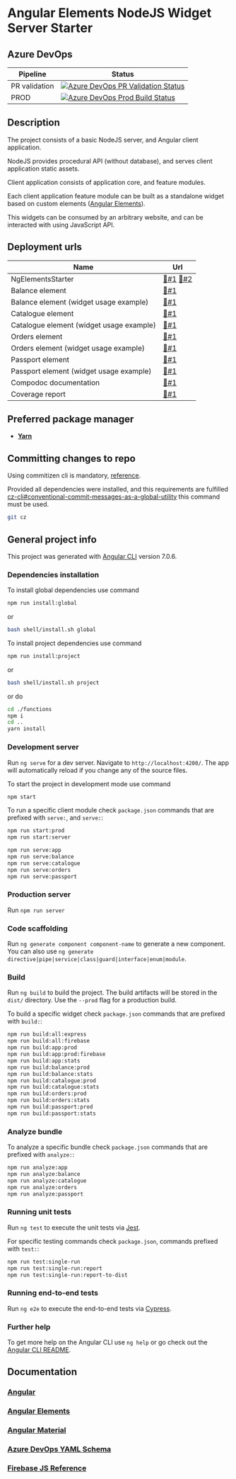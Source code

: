 # Angular Elements NodeJS Widget Server Starter

## Azure DevOps

| Pipeline      | Status                                                                                                                                                                                                                                    |
| ------------- | ----------------------------------------------------------------------------------------------------------------------------------------------------------------------------------------------------------------------------------------- |
| PR validation | [![Azure DevOps PR Validation Status](https://rfprod.visualstudio.com/nx-ng-starter/_apis/build/status/PR%20Validation?branchName=master)](https://rfprod.visualstudio.com/nx-ng-starter/_build/latest?definitionId=13&branchName=master) |
| PROD          | [![Azure DevOps Prod Build Status](https://rfprod.visualstudio.com/ng-elements-starter/_apis/build/status/Prod?branchName=master)](https://rfprod.visualstudio.com/ng-elements-starter/_build/latest?definitionId=8&branchName=master)    |

## Description

The project consists of a basic NodeJS server, and Angular client application.

NodeJS provides procedural API (without database), and serves client application static assets.

Client application consists of application core, and feature modules.

Each client application feature module can be built as a standalone widget based on custom elements ([Angular Elements](https://angular.io/guide/elements)).

This widgets can be consumed by an arbitrary website, and can be interacted with using JavaScript API.

## Deployment urls

| Name                                     | Url                                                                                                       |
| ---------------------------------------- | --------------------------------------------------------------------------------------------------------- |
| NgElementsStarter                        | [🔗#1](https://ng2elements.firebaseapp.com/) [🔗#2](https://ng2elements.firebaseapp.com/ng-elements-app/) |
| Balance element                          | [🔗#1](https://ng2elements.firebaseapp.com/ng-elements-balance/)                                          |
| Balance element (widget usage example)   | [🔗#1](https://ng2elements.firebaseapp.com/ng-elements-balance/widget-usage-example)                      |
| Catalogue element                        | [🔗#1](https://ng2elements.firebaseapp.com/ng-elements-catalogue/)                                        |
| Catalogue element (widget usage example) | [🔗#1](https://ng2elements.firebaseapp.com/ng-elements-catalogue/widget-usage-example)                    |
| Orders element                           | [🔗#1](https://ng2elements.firebaseapp.com/ng-elements-orders/)                                           |
| Orders element (widget usage example)    | [🔗#1](https://ng2elements.firebaseapp.com/ng-elements-orders/widget-usage-example)                       |
| Passport element                         | [🔗#1](https://ng2elements.firebaseapp.com/ng-elements-passport/)                                         |
| Passport element (widget usage example)  | [🔗#1](https://ng2elements.firebaseapp.com/ng-elements-passport/widget-usage-example)                     |
| Compodoc documentation                   | [🔗#1](https://ng2elements.firebaseapp.com/documentation/)                                                |
| Coverage report                          | [🔗#1](https://ng2elements.firebaseapp.com/coverage/)                                                     |

## Preferred package manager

- **[Yarn](https://www.npmjs.com/package/yarn)**

## Committing changes to repo

Using commitizen cli is mandatory, [reference](https://github.com/commitizen/cz-cli).

Provided all dependencies were installed, and this requirements are fulfilled [cz-cli#conventional-commit-messages-as-a-global-utility](https://github.com/commitizen/cz-cli#conventional-commit-messages-as-a-global-utility) this command must be used.

```bash
git cz
```

## General project info

This project was generated with [Angular CLI](https://github.com/angular/angular-cli) version 7.0.6.

### Dependencies installation

To install global dependencies use command

```bash
npm run install:global
```

or

```bash
bash shell/install.sh global
```

To install project dependencies use command

```bash
npm run install:project
```

or

```bash
bash shell/install.sh project
```

or do

```bash
cd ./functions
npm i
cd ..
yarn install
```

### Development server

Run `ng serve` for a dev server. Navigate to `http://localhost:4200/`. The app will automatically reload if you change any of the source files.

To start the project in development mode use command

```bash
npm start
```

To run a specific client module check `package.json` commands that are prefixed with `serve:`, and `serve:`:

```bash
npm run start:prod
npm run start:server

npm run serve:app
npm run serve:balance
npm run serve:catalogue
npm run serve:orders
npm run serve:passport
```

### Production server

Run `npm run server`

### Code scaffolding

Run `ng generate component component-name` to generate a new component. You can also use `ng generate directive|pipe|service|class|guard|interface|enum|module`.

### Build

Run `ng build` to build the project. The build artifacts will be stored in the `dist/` directory. Use the `--prod` flag for a production build.

To build a specific widget check `package.json` commands that are prefixed with `build:`:

```bash
npm run build:all:express
npm run build:all:firebase
npm run build:app:prod
npm run build:app:prod:firebase
npm run build:app:stats
npm run build:balance:prod
npm run build:balance:stats
npm run build:catalogue:prod
npm run build:catalogue:stats
npm run build:orders:prod
npm run build:orders:stats
npm run build:passport:prod
npm run build:passport:stats
```

### Analyze bundle

To analyze a specific bundle check `package.json` commands that are prefixed with `analyze:`:

```bash
npm run analyze:app
npm run analyze:balance
npm run analyze:catalogue
npm run analyze:orders
npm run analyze:passport
```

### Running unit tests

Run `ng test` to execute the unit tests via [Jest](https://jestjs.io/).

For specific testing commands check `package.json`, commands prefixed with `test:`:

```bash
npm run test:single-run
npm run test:single-run:report
npm run test:single-run:report-to-dist
```

### Running end-to-end tests

Run `ng e2e` to execute the end-to-end tests via [Cypress](https://www.cypress.io//).

### Further help

To get more help on the Angular CLI use `ng help` or go check out the [Angular CLI README](https://github.com/angular/angular-cli/blob/master/README.md).

## Documentation

### [Angular](https://angular.io/)

### [Angular Elements](https://angular.io/guide/elements)

### [Angular Material](https://material.angular.io/)

### [Azure DevOps YAML Schema](https://docs.microsoft.com/en-us/azure/devops/pipelines/yaml-schema?view=vsts&tabs=example#trigger)

### [Firebase JS Reference](https://firebase.google.com/docs/reference/js/)
